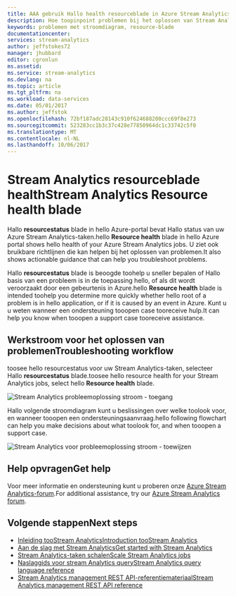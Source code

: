 ```yaml
---
title: AAA gebruik Hallo health resourceblade in Azure Stream Analytics | Microsoft Docs
description: Hoe toopinpoint problemen bij het oplossen van Stream Analytics-taken.
keywords: problemen met stroomdiagram, resource-blade
documentationcenter: 
services: stream-analytics
author: jeffstokes72
manager: jhubbard
editor: cgronlun
ms.assetid: 
ms.service: stream-analytics
ms.devlang: na
ms.topic: article
ms.tgt_pltfrm: na
ms.workload: data-services
ms.date: 05/01/2017
ms.author: jeffstok
ms.openlocfilehash: 72bf187adc28143c910f624688200ccc69f8e273
ms.sourcegitcommit: 523283cc1b3c37c428e77850964dc1c33742c5f0
ms.translationtype: MT
ms.contentlocale: nl-NL
ms.lasthandoff: 10/06/2017
---
```

# <a name="stream-analytics-resource-health-blade"></a><span data-ttu-id="64bc5-104">Stream Analytics resourceblade health</span><span class="sxs-lookup"><span data-stu-id="64bc5-104">Stream Analytics Resource health blade</span></span>

<span data-ttu-id="64bc5-105">Hallo **resourcestatus** blade in hello Azure-portal bevat Hallo status van uw Azure Stream Analytics-taken.</span><span class="sxs-lookup"><span data-stu-id="64bc5-105">hello **Resource health** blade in hello Azure portal shows hello health of your Azure Stream Analytics jobs.</span></span> <span data-ttu-id="64bc5-106">U ziet ook bruikbare richtlijnen die kan helpen bij het oplossen van problemen.</span><span class="sxs-lookup"><span data-stu-id="64bc5-106">It also shows actionable guidance that can help you troubleshoot problems.</span></span> 

<span data-ttu-id="64bc5-107">Hallo **resourcestatus** blade is beoogde toohelp u sneller bepalen of Hallo basis van een probleem is in de toepassing hello, of als dit wordt veroorzaakt door een gebeurtenis in Azure.</span><span class="sxs-lookup"><span data-stu-id="64bc5-107">hello **Resource health** blade is intended toohelp you determine more quickly whether hello root of a problem is in hello application, or if it is caused by an event in Azure.</span></span> <span data-ttu-id="64bc5-108">Kunt u u weten wanneer een ondersteuning tooopen case tooreceive hulp.</span><span class="sxs-lookup"><span data-stu-id="64bc5-108">It can help you know when tooopen a support case tooreceive assistance.</span></span>

## <a name="troubleshooting-workflow"></a><span data-ttu-id="64bc5-109">Werkstroom voor het oplossen van problemen</span><span class="sxs-lookup"><span data-stu-id="64bc5-109">Troubleshooting workflow</span></span>

<span data-ttu-id="64bc5-110">toosee hello resourcestatus voor uw Stream Analytics-taken, selecteer Hallo **resourcestatus** blade.</span><span class="sxs-lookup"><span data-stu-id="64bc5-110">toosee hello resource health for your Stream Analytics jobs, select hello **Resource health** blade.</span></span> 

![Stream Analytics probleemoplossing stroom - toegang](media/stream-analytics-resource-health/stream-analytics-access-troubleshooting.png)

<span data-ttu-id="64bc5-112">Hallo volgende stroomdiagram kunt u beslissingen over welke toolook voor, en wanneer tooopen een ondersteuningsaanvraag.</span><span class="sxs-lookup"><span data-stu-id="64bc5-112">hello following flowchart can help you make decisions about what toolook for, and when tooopen a support case.</span></span>

![Stream Analytics voor probleemoplossing stroom - toewijzen](media/stream-analytics-resource-health/stream-analytics-troubleshooting-map.png)

## <a name="get-help"></a><span data-ttu-id="64bc5-114">Help opvragen</span><span class="sxs-lookup"><span data-stu-id="64bc5-114">Get help</span></span>
<span data-ttu-id="64bc5-115">Voor meer informatie en ondersteuning kunt u proberen onze [Azure Stream Analytics-forum](https://social.msdn.microsoft.com/Forums/en-US/home?forum=AzureStreamAnalytics).</span><span class="sxs-lookup"><span data-stu-id="64bc5-115">For additional assistance, try our [Azure Stream Analytics forum](https://social.msdn.microsoft.com/Forums/en-US/home?forum=AzureStreamAnalytics).</span></span>

## <a name="next-steps"></a><span data-ttu-id="64bc5-116">Volgende stappen</span><span class="sxs-lookup"><span data-stu-id="64bc5-116">Next steps</span></span>
* [<span data-ttu-id="64bc5-117">Inleiding tooStream Analytics</span><span class="sxs-lookup"><span data-stu-id="64bc5-117">Introduction tooStream Analytics</span></span>](stream-analytics-introduction.md)
* [<span data-ttu-id="64bc5-118">Aan de slag met Stream Analytics</span><span class="sxs-lookup"><span data-stu-id="64bc5-118">Get started with Stream Analytics</span></span>](stream-analytics-real-time-fraud-detection.md)
* [<span data-ttu-id="64bc5-119">Stream Analytics-taken schalen</span><span class="sxs-lookup"><span data-stu-id="64bc5-119">Scale Stream Analytics jobs</span></span>](stream-analytics-scale-jobs.md)
* [<span data-ttu-id="64bc5-120">Naslaggids voor stream Analytics query</span><span class="sxs-lookup"><span data-stu-id="64bc5-120">Stream Analytics query language reference</span></span>](https://msdn.microsoft.com/library/azure/dn834998.aspx)
* [<span data-ttu-id="64bc5-121">Stream Analytics management REST API-referentiemateriaal</span><span class="sxs-lookup"><span data-stu-id="64bc5-121">Stream Analytics management REST API reference</span></span>](https://msdn.microsoft.com/library/azure/dn835031.aspx)